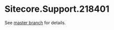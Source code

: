 # Sitecore.Support.218401

See [master branch](https://github.com/sitecoresupport/Sitecore.Support.218401) for details.